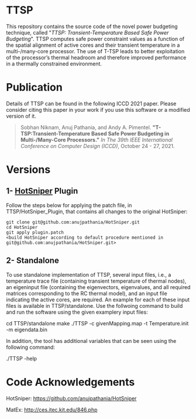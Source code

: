 # TTSP
This repository contains the source code of the novel power budgeting technique, called "*TTSP: Transient-Temperature Based Safe Power Budgeting*". TTSP computes safe power constraint values as a function of the spatial alignment of active cores and their transient temperature in a multi-/many-core processor. The use of T-TSP leads to better exploitation of the processor’s thermal headroom and therefore improved performance in a thermally constrained environment.

# Publication

Details of TTSP can be found in the following ICCD 2021 paper. Please consider citing this paper in your work if you use this software or a modified version of it.

> Sobhan Niknam, Anuj Pathania, and Andy A. Pimentel. **"T-TSP:Transient-Temperature Based Safe Power Budgeting in Multi-/Many-Core Processors."** *In The 39th IEEE International Conference on Computer Design (ICCD)*, October 24 - 27, 2021.

# Versions
## 1- [HotSniper](https://github.com/anujpathania/HotSniper) Plugin
Follow the steps below for applying the patch file, in TTSP/HotSniper_Plugin, that contains all changes to the original HotSniper:
  
    git clone git@github.com:anujpathania/HotSniper.git
    cd HotSniper
    git apply plugin.patch
    <build HotSniper according to default procedure mentioned in git@github.com:anujpathania/HotSniper.git>

## 2- Standalone
To use standalone implementation of TTSP, several input files, i.e., a temperature trace file (containing transient temperature of thermal nodes), an eigeninput file (containing the eigenvectors, eigenvalues, and all required matrices corresponding to the RC thermal model), and an input file indicating the active cores, are required. An example for each of these input files is available in TTSP/standalone. Use the follwoing command to build and run the software using the given examplery input files:
  
  cd TTSP/standalone
  make
  ./TTSP -c givenMapping.map -t Temperature.init -m eigendata.bin
  
In addition, the tool has additional variables that can be seen using the following command:

  ./TTSP -help

# Code Acknowledgements

  HotSniper: https://github.com/anujpathania/HotSniper
  
  MatEx: http://ces.itec.kit.edu/846.php
